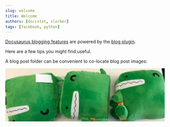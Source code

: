 ```yaml
---
slug: welcome
title: Welcome
authors: [doccstat, slorber]
tags: [facebook, python]
---
```


[Docusaurus blogging features](https://docusaurus.io/docs/blog) are powered by the [blog plugin](https://docusaurus.io/docs/api/plugins/@docusaurus/plugin-content-blog).

Here are a few tips you might find useful.

<!-- truncate -->

A blog post folder can be convenient to co-locate blog post images:

![Docusaurus Plushie](./docusaurus-plushie-banner.jpeg)
